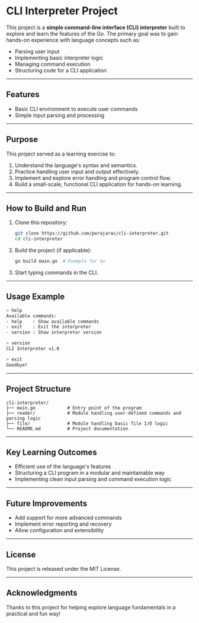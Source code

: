 # CLI Interpreter Project

This project is a **simple command-line interface (CLI) interpreter** built to explore and learn the features of the Go. The primary goal was to gain hands-on experience with language concepts such as:

- Parsing user input
- Implementing basic interpreter logic
- Managing command execution
- Structuring code for a CLI application

---

## Features

- Basic CLI environment to execute user commands
- Simple input parsing and processing

---

## Purpose

This project served as a learning exercise to:
1. Understand the language's syntax and semantics.
2. Practice handling user input and output effectively.
3. Implement and explore error handling and program control flow.
4. Build a small-scale, functional CLI application for hands-on learning.

---

## How to Build and Run

1. Clone this repository:
   ```bash
   git clone https://github.com/perajarac/cli-interpreter.git
   cd cli-interpreter
   ```

2. Build the project (if applicable):
   ```bash
   go build main.go  # Example for Go
   ```

3. Start typing commands in the CLI.

---

## Usage Example

```bash
> help
Available commands:
- help    : Show available commands
- exit    : Exit the interpreter
- version : Show interpreter version

> version
CLI Interpreter v1.0

> exit
Goodbye!
```

---

## Project Structure

```
cli-interpreter/
├── main.go            # Entry point of the program
├── reader/            # Module handling user-defined commands and parsing logic
├── file/              # Module handling basic file I/O logic
└── README.md          # Project documentation
```

---

## Key Learning Outcomes

- Efficient use of the language's features
- Structuring a CLI program in a modular and maintainable way
- Implementing clean input parsing and command execution logic

---

## Future Improvements

- Add support for more advanced commands
- Implement error reporting and recovery
- Allow configuration and extensibility

---

## License
This project is released under the MIT License.

---

## Acknowledgments
Thanks to this project for helping explore language fundamentals in a practical and fun way!
